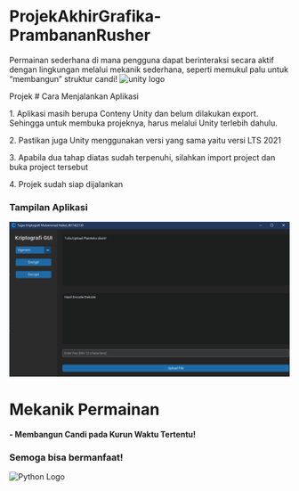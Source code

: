 # ProjekAkhirGrafika-PrambananRusher

Permainan sederhana di mana pengguna dapat berinteraksi secara aktif dengan lingkungan melalui mekanik sederhana, seperti memukul palu untuk “membangun” struktur candi!
<img src="https://thestartupproject.io/wp-content/uploads/2023/11/Unity-Logo-White.webp" height="30" alt="unity logo"  />

<p></p>
Projek
# Cara Menjalankan Aplikasi
<p>1. Aplikasi masih berupa Conteny Unity dan belum dilakukan export. Sehingga untuk membuka projeknya, harus melalui Unity terlebih dahulu.</p>
<!-- <img src="https://github.com/icekimo49/Tugas-Kriptografi/blob/main/versi python.png"> -->
<p>2. Pastikan juga Unity menggunakan versi yang sama yaitu versi LTS 2021</p>
<!-- <img src="https://github.com/icekimo49/Tugas-Kriptografi/blob/main/pip install.png"> -->
<p>3. Apabila dua tahap diatas sudah terpenuhi, silahkan import project dan buka project tersebut</p>
<p>4. Projek sudah siap dijalankan</p>

<h3>Tampilan Aplikasi</h3>
<img src="https://github.com/icekimo49/Tugas-Kriptografi/blob/main/Screenshot.png">

# Mekanik Permainan
<p><span style="font-weight:700">- Membangun Candi pada Kurun Waktu Tertentu!</span></p>


<h3>Semoga bisa bermanfaat!</h3>
<img src="https://thestartupproject.io/wp-content/uploads/2023/11/Unity-Logo-White.webp" height="120" alt="Python Logo" />
